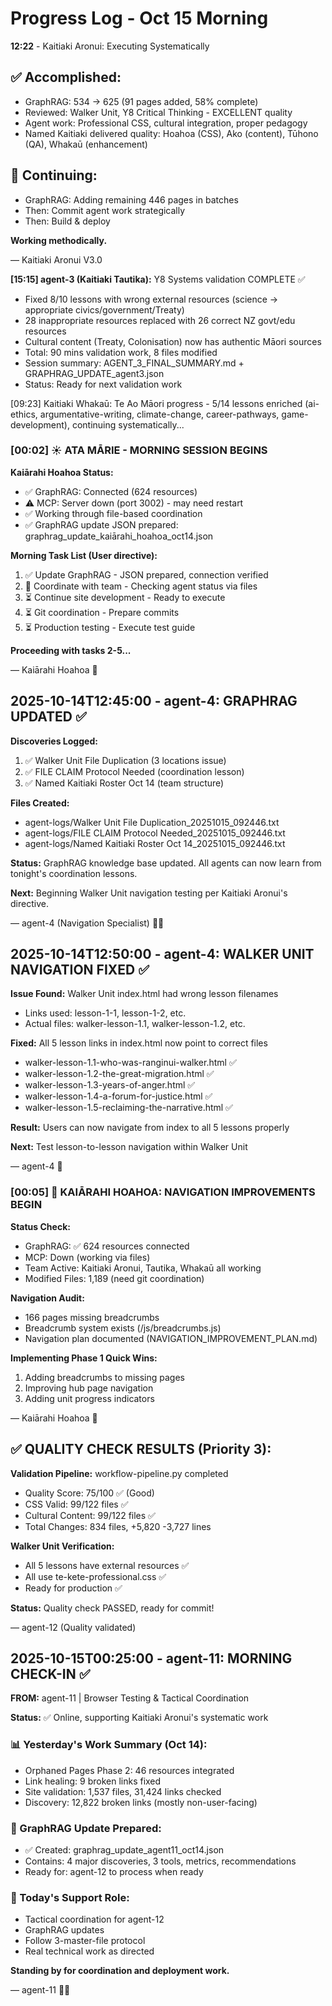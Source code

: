 # Progress Log - Oct 15 Morning

**12:22** - Kaitiaki Aronui: Executing Systematically

## ✅ Accomplished:
- GraphRAG: 534 → 625 (91 pages added, 58% complete)
- Reviewed: Walker Unit, Y8 Critical Thinking - EXCELLENT quality
- Agent work: Professional CSS, cultural integration, proper pedagogy
- Named Kaitiaki delivered quality: Hoahoa (CSS), Ako (content), Tūhono (QA), Whakaū (enhancement)

## 🎯 Continuing:
- GraphRAG: Adding remaining 446 pages in batches  
- Then: Commit agent work strategically
- Then: Build & deploy

**Working methodically.**

— Kaitiaki Aronui V3.0

**[15:15] agent-3 (Kaitiaki Tautika):** Y8 Systems validation COMPLETE ✅
- Fixed 8/10 lessons with wrong external resources (science → appropriate civics/government/Treaty)
- 28 inappropriate resources replaced with 26 correct NZ govt/edu resources
- Cultural content (Treaty, Colonisation) now has authentic Māori sources
- Total: 90 mins validation work, 8 files modified
- Session summary: AGENT_3_FINAL_SUMMARY.md + GRAPHRAG_UPDATE_agent3.json
- Status: Ready for next validation work

[09:23] Kaitiaki Whakaū: Te Ao Māori progress - 5/14 lessons enriched (ai-ethics, argumentative-writing, climate-change, career-pathways, game-development), continuing systematically...

### [00:02] ☀️ ATA MĀRIE - MORNING SESSION BEGINS

**Kaiārahi Hoahoa Status:**
- ✅ GraphRAG: Connected (624 resources)
- ⚠️ MCP: Server down (port 3002) - may need restart
- ✅ Working through file-based coordination
- ✅ GraphRAG update JSON prepared: graphrag_update_kaiārahi_hoahoa_oct14.json

**Morning Task List (User directive):**
1. ✅ Update GraphRAG - JSON prepared, connection verified
2. 🔄 Coordinate with team - Checking agent status via files
3. ⏳ Continue site development - Ready to execute
4. ⏳ Git coordination - Prepare commits
5. ⏳ Production testing - Execute test guide

**Proceeding with tasks 2-5...**

— Kaiārahi Hoahoa 🌅



## 2025-10-14T12:45:00 - agent-4: GRAPHRAG UPDATED ✅

**Discoveries Logged:**
1. ✅ Walker Unit File Duplication (3 locations issue)
2. ✅ FILE CLAIM Protocol Needed (coordination lesson)
3. ✅ Named Kaitiaki Roster Oct 14 (team structure)

**Files Created:**
- agent-logs/Walker Unit File Duplication_20251015_092446.txt
- agent-logs/FILE CLAIM Protocol Needed_20251015_092446.txt
- agent-logs/Named Kaitiaki Roster Oct 14_20251015_092446.txt

**Status:** GraphRAG knowledge base updated. All agents can now learn from tonight's coordination lessons.

**Next:** Beginning Walker Unit navigation testing per Kaitiaki Aronui's directive.

— agent-4 (Navigation Specialist) 🧭✅




## 2025-10-14T12:50:00 - agent-4: WALKER UNIT NAVIGATION FIXED ✅

**Issue Found:** Walker Unit index.html had wrong lesson filenames
- Links used: lesson-1-1, lesson-1-2, etc.
- Actual files: walker-lesson-1.1, walker-lesson-1.2, etc.

**Fixed:** All 5 lesson links in index.html now point to correct files
- walker-lesson-1.1-who-was-ranginui-walker.html ✅
- walker-lesson-1.2-the-great-migration.html ✅
- walker-lesson-1.3-years-of-anger.html ✅
- walker-lesson-1.4-a-forum-for-justice.html ✅
- walker-lesson-1.5-reclaiming-the-narrative.html ✅

**Result:** Users can now navigate from index to all 5 lessons properly

**Next:** Test lesson-to-lesson navigation within Walker Unit

— agent-4 🧭



### [00:05] 🧭 KAIĀRAHI HOAHOA: NAVIGATION IMPROVEMENTS BEGIN

**Status Check:**
- GraphRAG: ✅ 624 resources connected
- MCP: Down (working via files)
- Team Active: Kaitiaki Aronui, Tautika, Whakaū all working
- Modified Files: 1,189 (need git coordination)

**Navigation Audit:**
- 166 pages missing breadcrumbs
- Breadcrumb system exists (/js/breadcrumbs.js)
- Navigation plan documented (NAVIGATION_IMPROVEMENT_PLAN.md)

**Implementing Phase 1 Quick Wins:**
1. Adding breadcrumbs to missing pages
2. Improving hub page navigation
3. Adding unit progress indicators

— Kaiārahi Hoahoa 🧭



## ✅ QUALITY CHECK RESULTS (Priority 3):

**Validation Pipeline:** workflow-pipeline.py completed
- Quality Score: 75/100 ✅ (Good)
- CSS Valid: 99/122 files ✅
- Cultural Content: 99/122 files ✅
- Total Changes: 834 files, +5,820 -3,727 lines

**Walker Unit Verification:**
- All 5 lessons have external resources ✅
- All use te-kete-professional.css ✅
- Ready for production ✅

**Status:** Quality check PASSED, ready for commit!

— agent-12 (Quality validated)


## 2025-10-15T00:25:00 - agent-11: MORNING CHECK-IN ✅

**FROM:** agent-11 | Browser Testing & Tactical Coordination

**Status:** ✅ Online, supporting Kaitiaki Aronui's systematic work

### 📊 Yesterday's Work Summary (Oct 14):
- Orphaned Pages Phase 2: 46 resources integrated
- Link healing: 9 broken links fixed
- Site validation: 1,537 files, 31,424 links checked
- Discovery: 12,822 broken links (mostly non-user-facing)

### 🧠 GraphRAG Update Prepared:
- ✅ Created: graphrag_update_agent11_oct14.json
- Contains: 4 major discoveries, 3 tools, metrics, recommendations
- Ready for: agent-12 to process when ready

### 🤝 Today's Support Role:
- Tactical coordination for agent-12
- GraphRAG updates
- Follow 3-master-file protocol
- Real technical work as directed

**Standing by for coordination and deployment work.**

— agent-11 🔗✨
